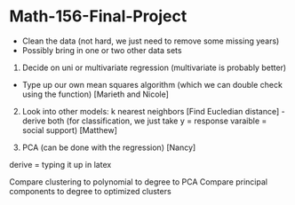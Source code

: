 # Math-156-Final-Project



- Clean the data (not hard, we just need to remove some missing years)
- Possibly bring in one or two other data sets


1. Decide on uni or multivariate regression (multivariate is probably better)
- Type up our own mean squares algorithm (which we can double check using the function) [Marieth and Nicole]


2. Look into other models:  k nearest neighbors [Find Eucledian distance] 
-derive both (for classification, we just take y = response varaible = social support) [Matthew]

3. PCA (can be done with the regression) [Nancy]

derive = typing it up in latex

Compare clustering to polynomial to degree to PCA
Compare principal components to degree to optimized clusters  
